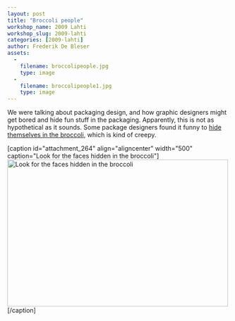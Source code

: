 ```yaml
---
layout: post
title: "Broccoli people"
workshop_name: 2009 Lahti
workshop_slug: 2009-lahti
categories: [2009-lahti]
author: Frederik De Bleser
assets:
  -
    filename: broccolipeople.jpg
    type: image
  -
    filename: broccolipeople1.jpg
    type: image
---
```

We were talking about packaging design, and how graphic designers might get bored and hide fun stuff in the packaging. Apparently, this is not as hypothetical as it sounds. Some package designers found it funny to <a href="http://bread-and-honey.blogspot.com/2008/10/wtf-broccoli.html">hide themselves in the broccoli</a>, which is kind of creepy.

[caption id="attachment_264" align="aligncenter" width="500" caption="Look for the faces hidden in the broccoli"]<img class="size-full wp-image-264" title="broccolipeople1" src="http://workshops.nodebox.net/2009/wp-content/uploads/broccolipeople1.jpg" alt="Look for the faces hidden in the broccoli" width="500" height="334" />[/caption]
